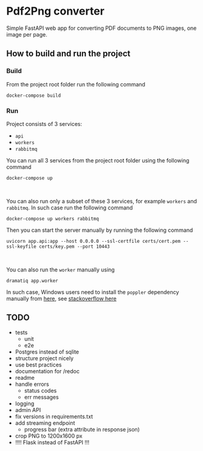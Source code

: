 # Pdf2Png converter

Simple FastAPI web app for converting PDF documents to PNG images, one image per page.


## How to build and run the project

### Build
From the project root folder run the following command
```
docker-compose build
```

### Run
Project consists of 3 services:
  - `api`
  - `workers`
  - `rabbitmq`

You can run all 3 services from the project root folder using the following command
```
docker-compose up
```
<br/>

You can also run only a subset of these 3 services, for example `workers` and `rabbitmq`. 
In such case run the following command
```
docker-compose up workers rabbitmq
```
Then you can start the server manually by running the following command
```
uvicorn app.api:app --host 0.0.0.0 --ssl-certfile certs/cert.pem --ssl-keyfile certs/key.pem --port 10443
```
<br/>

You can also run the `worker` manually using
```
dramatiq app.worker
```
In such case, Windows users need to install the `poppler` dependency manually from [here](https://blog.alivate.com.au/poppler-windows/), see [stackoverflow here](https://stackoverflow.com/questions/18381713/how-to-install-poppler-on-windows)


## TODO
  - tests
    - unit
    - e2e
  - Postgres instead of sqlite
  - structure project nicely
  - use best practices
  - documentation for /redoc
  - readme
  - handle errors
    - status codes
    - err messages
  - logging
  - admin API
  - fix versions in requirements.txt
  - add streaming endpoint
    - progress bar (extra attribute in response json)
  - crop PNG to 1200x1600 px
  - !!!! Flask instead of FastAPI !!!
